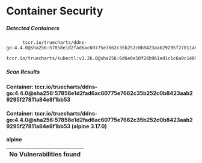 # Container Security

##### Detected Containers

          tccr.io/truecharts/ddns-go:4.4.0@sha256:57858e1d2fad6ac60775e7662c35b252c0b8423aab29295f27811a84e8f1bb53
          tccr.io/truecharts/kubectl:v1.26.0@sha256:6d6e0e50f28b961ed1c1c6a9c140553238641591fbdc9ac7c1a348636f78c552

##### Scan Results

**Container: tccr.io/truecharts/ddns-go:4.4.0@sha256:57858e1d2fad6ac60775e7662c35b252c0b8423aab29295f27811a84e8f1bb53**

#### Container: tccr.io/truecharts/ddns-go:4.4.0@sha256:57858e1d2fad6ac60775e7662c35b252c0b8423aab29295f27811a84e8f1bb53 (alpine 3.17.0)
    

**alpine**

      
| No Vulnerabilities found         |
|:---------------------------------|

      

